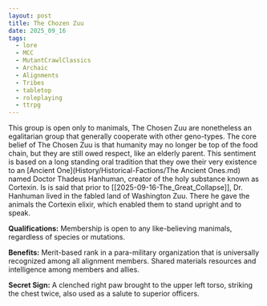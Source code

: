 ```yaml
---
layout: post
title: The Chozen Zuu
date: 2025_09_16
tags:
  - lore
  - MCC
  - MutantCrawlClassics
  - Archaic
  - Alignments
  - Tribes
  - tabletop
  - roleplaying
  - ttrpg
---
```


This group is open only to manimals, The Chosen Zuu are nonetheless an egalitarian group that generally cooperate with other geno-types. The core belief of The Chosen Zuu is that humanity may no longer be top of the food chain, but they are still owed respect, like an elderly parent. This sentiment is based on a long standing oral tradition that they owe their very existence to an [Ancient One](History/Historical-Factions/The Ancient Ones.md) named Doctor Thadeus Hanhuman, creator of the holy substance known as Cortexin. Is is said that prior to [[2025-09-16-The_Great_Collapse]], Dr. Hanhuman lived in the fabled land of Washington Zuu. There he gave the animals the Cortexin elixir, which enabled them to stand upright and to speak. 

**Qualifications:** Membership is open to any like-believing manimals, regardless of species or mutations.

**Benefits:** Merit-based rank in a para-military organization that is universally recognized among all alignment members. Shared materials resources and intelligence among members and allies.

**Secret Sign:** A clenched right paw brought to the upper left torso, striking the chest twice, also used as a salute to superior officers.